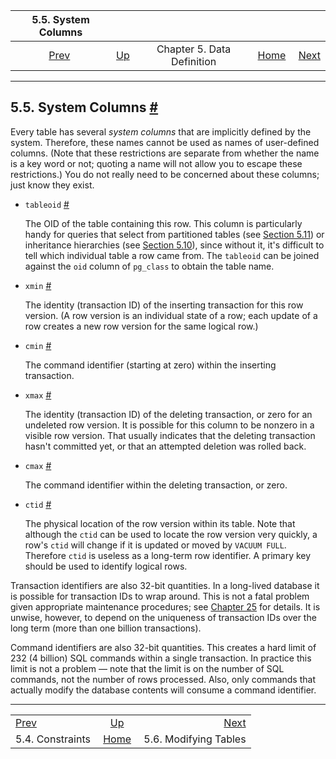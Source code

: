 <!--?xml version="1.0" encoding="UTF-8" standalone="no"?-->

|                5.5. System Columns               |                                             |                            |                                                       |                                                 |
| :----------------------------------------------: | :------------------------------------------ | :------------------------: | ----------------------------------------------------: | ----------------------------------------------: |
| [Prev](ddl-constraints.html "5.4. Constraints")  | [Up](ddl.html "Chapter 5. Data Definition") | Chapter 5. Data Definition | [Home](index.html "PostgreSQL 17devel Documentation") |  [Next](ddl-alter.html "5.6. Modifying Tables") |

***

## 5.5. System Columns [#](#DDL-SYSTEM-COLUMNS)

Every table has several *system columns* that are implicitly defined by the system. Therefore, these names cannot be used as names of user-defined columns. (Note that these restrictions are separate from whether the name is a key word or not; quoting a name will not allow you to escape these restrictions.) You do not really need to be concerned about these columns; just know they exist.

* `tableoid` [#](#DDL-SYSTEM-COLUMNS-TABLEOID)

    The OID of the table containing this row. This column is particularly handy for queries that select from partitioned tables (see [Section 5.11](ddl-partitioning.html "5.11. Table Partitioning")) or inheritance hierarchies (see [Section 5.10](ddl-inherit.html "5.10. Inheritance")), since without it, it's difficult to tell which individual table a row came from. The `tableoid` can be joined against the `oid` column of `pg_class` to obtain the table name.

* `xmin` [#](#DDL-SYSTEM-COLUMNS-XMIN)

    The identity (transaction ID) of the inserting transaction for this row version. (A row version is an individual state of a row; each update of a row creates a new row version for the same logical row.)

* `cmin` [#](#DDL-SYSTEM-COLUMNS-CMIN)

    The command identifier (starting at zero) within the inserting transaction.

* `xmax` [#](#DDL-SYSTEM-COLUMNS-XMAX)

    The identity (transaction ID) of the deleting transaction, or zero for an undeleted row version. It is possible for this column to be nonzero in a visible row version. That usually indicates that the deleting transaction hasn't committed yet, or that an attempted deletion was rolled back.

* `cmax` [#](#DDL-SYSTEM-COLUMNS-CMAX)

    The command identifier within the deleting transaction, or zero.

* `ctid` [#](#DDL-SYSTEM-COLUMNS-CTID)

    The physical location of the row version within its table. Note that although the `ctid` can be used to locate the row version very quickly, a row's `ctid` will change if it is updated or moved by `VACUUM FULL`. Therefore `ctid` is useless as a long-term row identifier. A primary key should be used to identify logical rows.

Transaction identifiers are also 32-bit quantities. In a long-lived database it is possible for transaction IDs to wrap around. This is not a fatal problem given appropriate maintenance procedures; see [Chapter 25](maintenance.html "Chapter 25. Routine Database Maintenance Tasks") for details. It is unwise, however, to depend on the uniqueness of transaction IDs over the long term (more than one billion transactions).

Command identifiers are also 32-bit quantities. This creates a hard limit of 232 (4 billion) SQL commands within a single transaction. In practice this limit is not a problem — note that the limit is on the number of SQL commands, not the number of rows processed. Also, only commands that actually modify the database contents will consume a command identifier.

***

|                                                  |                                                       |                                                 |
| :----------------------------------------------- | :---------------------------------------------------: | ----------------------------------------------: |
| [Prev](ddl-constraints.html "5.4. Constraints")  |      [Up](ddl.html "Chapter 5. Data Definition")      |  [Next](ddl-alter.html "5.6. Modifying Tables") |
| 5.4. Constraints                                 | [Home](index.html "PostgreSQL 17devel Documentation") |                           5.6. Modifying Tables |
